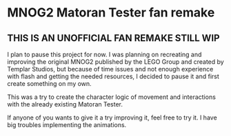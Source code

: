 # MNOG2 Matoran Tester fan remake

## THIS IS AN UNOFFICIAL FAN REMAKE STILL WIP

I plan to pause this project for now. I was planning on recreating and improving the original MNOG2 published by the LEGO Group and created by Templar Studios, but because of time issues and not enough experience with flash and getting the needed resources, I decided to pause it and first create something on my own.

This was a try to create the character logic of movement and interactions with the already existing Matoran Tester.

If anyone of you wants to give it a try improving it, feel free to try it. I have big troubles implementing the animations.
